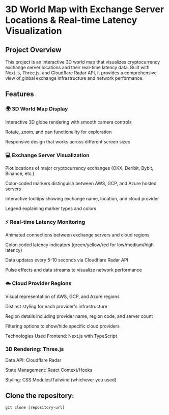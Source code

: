 # 3D World Map with Exchange Server Locations & Real-time Latency Visualization
## Project Overview
This project is an interactive 3D world map that visualizes cryptocurrency exchange server locations and their real-time latency data. Built with Next.js, Three.js, and Cloudflare Radar API, it provides a comprehensive view of global exchange infrastructure and network performance.

## Features
### 🌍 3D World Map Display
Interactive 3D globe rendering with smooth camera controls

Rotate, zoom, and pan functionality for exploration

Responsive design that works across different screen sizes

### 💻 Exchange Server Visualization
Plot locations of major cryptocurrency exchanges (OKX, Deribit, Bybit, Binance, etc.)

Color-coded markers distinguish between AWS, GCP, and Azure hosted servers

Interactive tooltips showing exchange name, location, and cloud provider

Legend explaining marker types and colors

### ⚡ Real-time Latency Monitoring
Animated connections between exchange servers and cloud regions

Color-coded latency indicators (green/yellow/red for low/medium/high latency)

Data updates every 5-10 seconds via Cloudflare Radar API

Pulse effects and data streams to visualize network performance

### ☁️ Cloud Provider Regions
Visual representation of AWS, GCP, and Azure regions

Distinct styling for each provider's infrastructure

Region details including provider name, region code, and server count

Filtering options to show/hide specific cloud providers

Technologies Used
Frontend: Next.js with TypeScript

### 3D Rendering: Three.js

Data API: Cloudflare Radar

State Management: React Context/Hooks

Styling: CSS Modules/Tailwind (whichever you used)

## Clone the repository:
``` git clone [repository-url] ```

